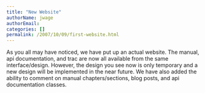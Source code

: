 ```yaml
---
title: "New Website"
authorName: jwage
authorEmail:
categories: []
permalink: /2007/10/09/first-website.html
---
```

As you all may have noticed, we have put up an actual website. The
manual, api documentation, and trac are now all available from the same
interface/design. However, the design you see now is only temporary and
a new design will be implemented in the near future. We have also added
the ability to comment on manual chapters/sections, blog posts, and api
documentation classes.
